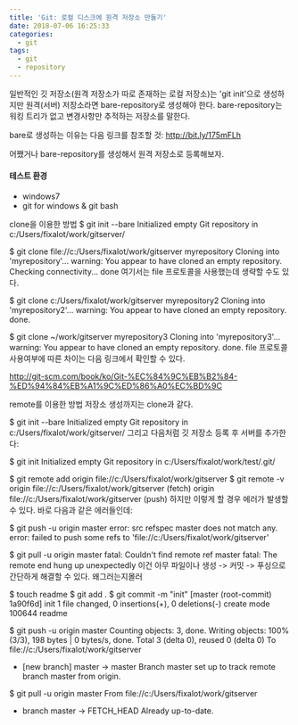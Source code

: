 ```yaml
---
title: 'Git: 로컬 디스크에 원격 저장소 만들기'
date: 2018-07-06 16:25:33
categories:
  - git
tags:
  - git
  - repository
---
```


일반적인 깃 저장소(원격 저장소가 따로 존재하는 로컬 저장소)는 'git init'으로 생성하지만 원격(서버) 저장소라면 bare-repository로 생성해야 한다. bare-repository는 워킹 트리가 없고 변경사항만 추적하는 저장소를 말한다.

bare로 생성하는 이유는 다음 링크를 참조할 것: http://bit.ly/175mFLh

어쨌거나 bare-repository를 생성해서 원격 저장소로 등록해보자.

#### 테스트 환경
- windows7
- git for windows & git bash

clone을 이용한 방법
$ git init --bare
Initialized empty Git repository in c:/Users/fixalot/work/gitserver/

$ git clone file://c:/Users/fixalot/work/gitserver myrepository
Cloning into 'myrepository'...
warning: You appear to have cloned an empty repository.
Checking connectivity... done
여기서는 file 프로토콜을 사용했는데 생략할 수도 있다.

$ git clone c:/Users/fixalot/work/gitserver myrepository2
Cloning into 'myrepository2'...
warning: You appear to have cloned an empty repository.
done.

$ git clone ~/work/gitserver myrepository3
Cloning into 'myrepository3'...
warning: You appear to have cloned an empty repository.
done.
file 프로토콜 사용여부에 따른 차이는 다음 링크에서 확인할 수 있다.

http://git-scm.com/book/ko/Git-%EC%84%9C%EB%B2%84-%ED%94%84%EB%A1%9C%ED%86%A0%EC%BD%9C

remote를 이용한 방법
저장소 생성까지는 clone과 같다.

$ git init --bare
Initialized empty Git repository in c:/Users/fixalot/work/gitserver/
그리고 다음처럼 깃 저장소 등록 후 서버를 추가한다:

$ git init
Initialized empty Git repository in c:/Users/fixalot/work/test/.git/

$ git remote add origin file://c:/Users/fixalot/work/gitserver
$ git remote -v
origin  file://c:/Users/fixalot/work/gitserver (fetch)
origin  file://c:/Users/fixalot/work/gitserver (push)
하지만 이렇게 할 경우 에러가 발생할 수 있다. 바로 다음과 같은 에러들인데:

$ git push -u origin master
error: src refspec master does not match any.
error: failed to push some refs to 'file://c:/Users/fixalot/work/gitserver'

$ git pull -u origin master
fatal: Couldn't find remote ref master
fatal: The remote end hung up unexpectedly
이건 아무 파일이나 생성 -> 커밋 -> 푸싱으로 간단하게 해결할 수 있다. 왜그러는지몰러

$ touch readme
$ git add .
$ git commit -m "init"
[master (root-commit) 1a90f6d] init
 1 file changed, 0 insertions(+), 0 deletions(-)
 create mode 100644 readme

$ git push -u origin master
Counting objects: 3, done.
Writing objects: 100% (3/3), 198 bytes | 0 bytes/s, done.
Total 3 (delta 0), reused 0 (delta 0)
To file://c:/Users/fixalot/work/gitserver
 * [new branch]      master -> master
Branch master set up to track remote branch master from origin.

$ git pull -u origin master
From file://c:/Users/fixalot/work/gitserver
 * branch            master     -> FETCH_HEAD
Already up-to-date.
